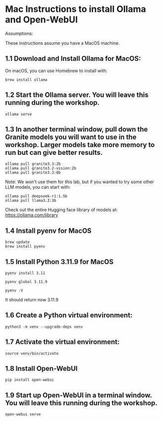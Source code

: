 # Mac Instructions to install Ollama and Open-WebUI

Assumptions:

These instructions assume you have a MacOS machine.  

## 1.1 Download and Install Ollama for MacOS:

On macOS, you can use Homebrew to install with:

```shell
brew install ollama
```

## 1.2 Start the Ollama server. You will leave this running during the workshop.
```shell
ollama serve
```

## 1.3 In another terminal window, pull down the Granite models you will want to use in the workshop. Larger models take more memory to run but can give better results.
```shell
ollama pull granite3.3:2b
ollama pull granite3.2-vision:2b
ollama pull granite3.3:8b
```
Note: We won't use them for this lab, but if you wanted to try some other LLM models, you can start with:
```shell
ollama pull deepseek-r1:1.5b
ollama pull llama3.2:3b
```
Check out the entire Hugging face library of models at: https://ollama.com/library

## 1.4 Install pyenv for MacOS
```shell
brew update
brew install pyenv
```

## 1.5 Install Python 3.11.9 for MacOS
```shell
pyenv install 3.11
```
```shell
pyenv global 3.11.9
```

```shell
pyenv -V
```
It should return now 3.11.9

## 1.6 Create a Python virtual environment:
```shell
python3 -m venv --upgrade-deps venv
```
## 1.7 Activate the virtual environment:
```shell
source venv/bin/activate
```
## 1.8 Install Open-WebUI
```shell
pip install open-webui
```
## 1.9 Start up Open-WebUI in a terminal window. You will leave this running during the workshop.
```shell
open-webui serve
```
